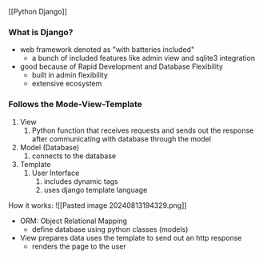 [[Python Django]]

### What is Django?
- web framework denoted as "with batteries included"
	- a bunch of included features like admin view and sqlite3 integration
- good because of Rapid Development and Database Flexibility
	- built in admin flexibility
	- extensive ecosystem
### Follows the Mode-View-Template
1. View
	1. Python function that receives requests and sends out the response after communicating with database through the model
2. Model (Database)
	1. connects to the database
3. Template
	1. User Interface
		1. includes dynamic tags
		2. uses django template language

How it works: 
![[Pasted image 20240813194329.png]]
- ORM: Object Relational Mapping
	- define database using python classes (models)
- View prepares data uses the template to send out an http response
	- renders the page to the user